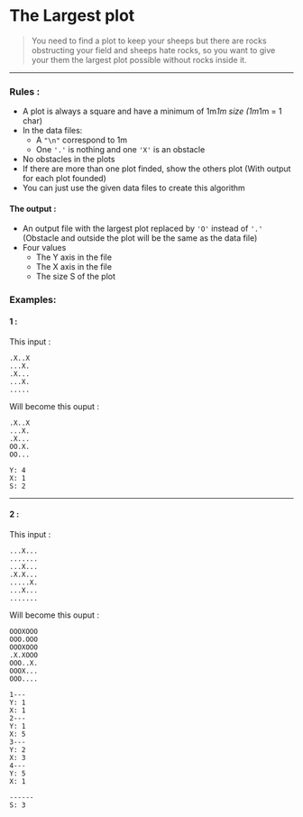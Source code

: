 # The Largest plot
> You need to find a plot to keep your sheeps but there are rocks obstructing your field and sheeps hate rocks, so you want to give your them the largest plot possible without rocks inside it.

----------

### Rules :
- A plot is always a square and have a minimum of 1m*1m size (1m*1m = 1 char)
- In the data files:
	- A `"\n"` correspond to 1m
	- One `'.'` is nothing and one `'X'` is an obstacle
- No obstacles in the plots
- If there are more than one plot finded, show the others plot (With output for each plot founded)
- You can just use the given data files to create this algorithm

#### The output :
- An output file with the largest plot replaced by `'O'` instead of `'.'` (Obstacle and outside the plot will be the same as the data file)
- Four values
	- The Y axis in the file
	- The X axis in the file
	- The size S of the plot

### Examples:
#### 1 :
This input :
```
.X..X
...X.
.X...
...X.
.....
```

Will become this ouput :
```
.X..X
...X.
.X...
OO.X.
OO...

Y: 4
X: 1
S: 2
```


----------
#### 2 :
This input :
```
...X...
.......
...X...
.X.X...
.....X.
...X...
.......
```

Will become this ouput :
```
OOOXOOO
OOO.OOO
OOOXOOO
.X.XOOO
OOO..X.
OOOX...
OOO....

1---
Y: 1
X: 1
2---
Y: 1
X: 5
3---
Y: 2
X: 3
4---
Y: 5
X: 1

------
S: 3
```
